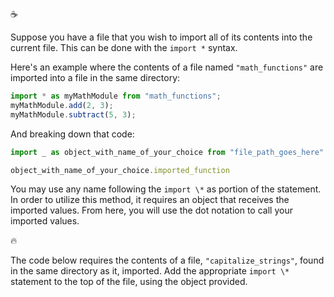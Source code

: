 :coffee:

Suppose you have a file that you wish to import all of its contents into the current file. This can be done with the `import *` syntax.

Here's an example where the contents of a file named `"math_functions"` are imported into a file in the same directory:

```js
import * as myMathModule from "math_functions";
myMathModule.add(2, 3);
myMathModule.subtract(5, 3);
```

And breaking down that code:

```js
import _ as object_with_name_of_your_choice from "file_path_goes_here"

object_with_name_of_your_choice.imported_function
```

You may use any name following the `import \*` as portion of the statement. In order to utilize this method, it requires an object that receives the imported values. From here, you will use the dot notation to call your imported values.

:fire:

The code below requires the contents of a file, `"capitalize_strings"`, found in the same directory as it, imported. Add the appropriate `import \*` statement to the top of the file, using the object provided.
